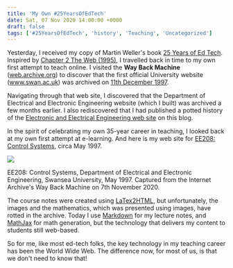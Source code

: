 ```yaml
---
title: 'My Own #25YearsOfEdTech'
date: Sat, 07 Nov 2020 14:00:00 +0000
draft: false
tags: ['#25YearsOfEdTech', 'history', 'Teaching', 'Uncategorized']
---
```


Yesterday, I received my copy of Martin Weller's book [25 Years of Ed Tech](https://www.aupress.ca/books/120290-25-years-of-ed-tech/). Inspired by [Chapter 2 The Web (1995)](https://read.aupress.ca/read/a6922eef-ff01-4b2a-86fe-f45b1185440a/section/021e8a8b-448a-4df7-b617-180c9bd5aef9#ch02), I travelled back in time to my own first attempt to teach online. I visited the **Way Back Machine** ([web.archive.org](http://web.archive.org)) to discover that the first official University website (www.swan.ac.uk) was archived on [11th December 1997](https://web.archive.org/web/19971211193148/http://www.swan.ac.uk/).

Navigating through that web site, I discovered that the Department of Electrical and Electronic Engineering website (which I built) was archived a few months earlier. I also rediscovered that I had published a potted history of the [Electronic and Electrical Engineering web site](https://blog.cpjobling.net/uncategorised/history-of-electrical-engineering-on-the-web/) on this blog.

In the spirit of celebrating my own 35-year career in teaching, I looked back at my own first attempt at e-learning. And here is my web site for [EE208: Control Systems](https://web.archive.org/web/19970511101123/http://faith.swan.ac.uk/Courses/level2/ee208/ee208.html), circa May 1997.

![](https://blog.cpjobling.net/wp-content/uploads/2020/11/2020-11-07_13-19-07-1024x519.png)

EE208: Control Systems, Department of Electrical and Electronic Engineering, Swansea University, May 1997. Captured from the Internet Archive's Way Back Machine on 7th November 2020.

The course notes were created using [LaTex2HTML](https://www.latex2html.org/), but unfortunately, the images and the mathematics, which was presented using images, have rotted in the archive. Today I use [Markdown](https://www.markdownguide.org/) for my lecture notes, and [MathJax](https://www.mathjax.org/) for math generation, but the technology that delivers my content to students still web-based.

So for me, like most ed-tech folks, the key technology in my teaching career has been the World Wide Web. The difference now, for most of us, is that we don't need to know that!